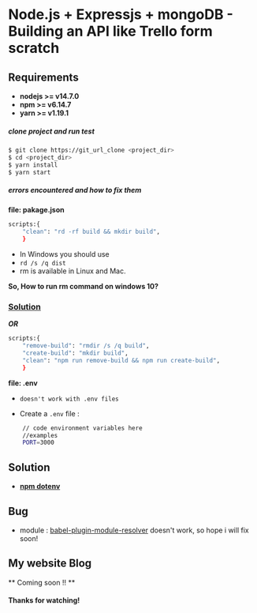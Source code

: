 # Node.js + Expressjs + mongoDB - Building an API like Trello form scratch

## Requirements

- **nodejs >= v14.7.0**
- **npm >= v6.14.7**
- **yarn >= v1.19.1**

##### clone project and run test

```bash
$ git clone https://git_url_clone <project_dir>
$ cd <project_dir>
$ yarn install
$ yarn start
```

##### errors encountered and how to fix them

**file: pakage.json**

```bash
scripts:{
    "clean": "rd -rf build && mkdir build",
    }
```

- In Windows you should use
- `rd /s /q dist`
- rm is available in Linux and Mac.

**So, How to run rm command on windows 10?**

### [Solution](https://stackoverflow.com/questions/41451884/how-to-run-rm-command-on-windows-10/41452647)

**_OR_**

```bash
scripts:{
    "remove-build": "rmdir /s /q build",
    "create-build": "mkdir build",
    "clean": "npm run remove-build && npm run create-build",
    }
```

**file: .env**

- `doesn't work with .env files`

- Create a `.env` file :
```bash
    // code environment variables here
    //examples
    PORT=3000
```

## Solution

- **[npm dotenv](https://www.npmjs.com/package/dotenv)**

## Bug

- module : [babel-plugin-module-resolver](https://www.npmjs.com/package/babel-plugin-module-resolver) doesn't work, so hope i will fix soon!

## My website Blog

** Coming soon !! **

#### Thanks for watching!
